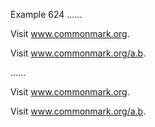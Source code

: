 Example 624
......

Visit www.commonmark.org.

Visit www.commonmark.org/a.b.

......

<p>Visit <a href="http://www.commonmark.org">www.commonmark.org</a>.</p>
<p>Visit <a href="http://www.commonmark.org/a.b">www.commonmark.org/a.b</a>.</p>
